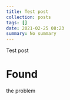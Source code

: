 ```yaml
---
title: Test post
collection: posts
tags: []
date: 2021-02-25 08:23
summary: No summary
---
```

Test post

Found
===

the problem

